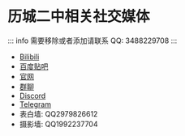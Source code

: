 # 历城二中相关社交媒体

::: info
需要移除或者添加请联系 QQ: 3488229708
:::

- [Bilibili](https://space.bilibili.com/319379525)
- [百度贴吧](https://tieba.baidu.com/f?kw=历城二中)
- [官网](https://www.lcez.cn/)
- [群聊](./groups.md)
- [Discord](https://discord.gg/FJv5AZA5NY)
- [Telegram](https://t.me/lcez123)
- 表白墙: QQ2979826612
- 摄影墙: QQ1992237704
